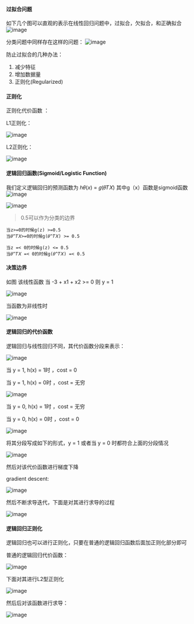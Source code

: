 #### 过拟合问题
如下几个图可以直观的表示在线性回归问题中，过拟合，欠拟合，和正确拟合
![image](https://github.com/jccjd/Coursera-Machine-Learning/blob/master/week3/image/拟合1.PNG?raw=true)

分类问题中同样存在这样的问题：
![image](https://github.com/jccjd/Coursera-Machine-Learning/blob/master/week3/image/拟合2.PNG?raw=true)

防止过拟合的几种办法：
1. 减少特征
2. 增加数据量
3. 正则化(Regularized)

#### 正则化

正则化代价函数 ：

L1正则化：

![image](https://github.com/jccjd/Coursera-Machine-Learning/blob/master/week3/image/拟合4.PNG?raw=true)

L2正则化：

![image](https://github.com/jccjd/Coursera-Machine-Learning/blob/master/week3/image/拟合3.PNG?raw=true)

#### 逻辑回归函数(Sigmoid/Logistic Function)
我们定义逻辑回归的预测函数为 ℎ𝜃(𝑥) = 𝑔(𝜃𝑇𝑋)
其中g（x）函数是sigmoid函数
![image](https://github.com/jccjd/Coursera-Machine-Learning/blob/master/week3/image/拟合5.PNG?raw=true)



![image](https://github.com/jccjd/Coursera-Machine-Learning/blob/master/week3/image/拟合6.PNG?raw=true)


> 0.5可以作为分类的边界

    当z>=0的时候g(z) >=0.5
    当𝜃^𝑇𝑋>=0的时候g(𝜃^𝑇𝑋) >= 0.5

    当z =< 0的时候g(z) <= 0.5
    当𝜃^𝑇𝑋 =< 0的时候g(𝜃^𝑇𝑋) =< 0.5

#### 决策边界
如图 该线性函数 当 -3 + x1 + x2 >= 0 则 y = 1

![image](https://github.com/jccjd/Coursera-Machine-Learning/blob/master/week3/image/拟合7.PNG?raw=true)


当函数为非线性时

![image](https://github.com/jccjd/Coursera-Machine-Learning/blob/master/week3/image/拟合8.PNG?raw=true)


#### 逻辑回归的代价函数
逻辑回归与线性回归不同，其代价函数分段来表示：

![image](https://github.com/jccjd/Coursera-Machine-Learning/blob/master/week3/image/逻辑回归1.PNG?raw=true)

当 y = 1, h(x) = 1时 ，cost = 0

当 y = 1, h(x) = 0时 ，cost = 无穷

![image](https://github.com/jccjd/Coursera-Machine-Learning/blob/master/week3/image/逻辑代价1.PNG?raw=true)

当 y = 0, h(x) = 1时 ，cost = 无穷

当 y = 0, h(x) = 0时 ，cost = 0

![image](https://github.com/jccjd/Coursera-Machine-Learning/blob/master/week3/image/逻辑代价2.PNG?raw=true)

将其分段写成如下的形式，y = 1 或者当 y = 0 时都符合上面的分段情况

![image](https://github.com/jccjd/Coursera-Machine-Learning/blob/master/week3/image/逻辑代价3.PNG?raw=true)

然后对该代价函数进行梯度下降

gradient descent:

![image](https://github.com/jccjd/Coursera-Machine-Learning/blob/master/week3/image/逻辑代价4.PNG?raw=true)

然后不断求导迭代，下面是对其进行求导的过程

![image](https://github.com/jccjd/Coursera-Machine-Learning/blob/master/week3/image/逻辑代价5.PNG?raw=true)

#### 逻辑回归正则化
逻辑回归也可以进行正则化，只要在普通的逻辑回归函数后面加正则化部分即可

普通的逻辑回归代价函数：

![image](https://github.com/jccjd/Coursera-Machine-Learning/blob/master/week3/image/逻辑代价4.PNG?raw=true)

下面对其进行L2型正则化

![image](https://github.com/jccjd/Coursera-Machine-Learning/blob/master/week3/image/逻辑正则化1.PNG?raw=true)

然后后对该函数进行求导：

![image](https://github.com/jccjd/Coursera-Machine-Learning/blob/master/week3/image/逻辑正则化2.PNG?raw=true)



